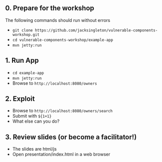 ## 0. Prepare for the workshop

The following commands should run without errors

* `git clone https://github.com/jacksingleton/vulnerable-components-workshop.git`
* `cd vulnerable-components-workshop/example-app`
* `mvn jetty:run`

## 1. Run App
* `cd example-app`
* `mvn jetty:run`
* Browse to `http://localhost:8080/owners`

## 2. Exploit
* Browse to `http://localhost:8080/owners/search`
* Submit with `${1+1}`
* What else can you do?

## 3. Review slides (or become a facilitator!)
* The slides are html/js
* Open presentation/index.html in a web browser
